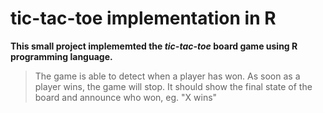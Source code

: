 


# tic-tac-toe implementation in R 

**This small project implememted the _tic-tac-toe_ board game using R programming language.**
> The game is able to detect when a player has won. As soon as a player wins, the game will stop. 
> It should show the final state of the board and announce who won, eg. "X wins"

